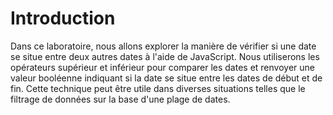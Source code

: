 # Introduction

Dans ce laboratoire, nous allons explorer la manière de vérifier si une date se situe entre deux autres dates à l'aide de JavaScript. Nous utiliserons les opérateurs supérieur et inférieur pour comparer les dates et renvoyer une valeur booléenne indiquant si la date se situe entre les dates de début et de fin. Cette technique peut être utile dans diverses situations telles que le filtrage de données sur la base d'une plage de dates.
